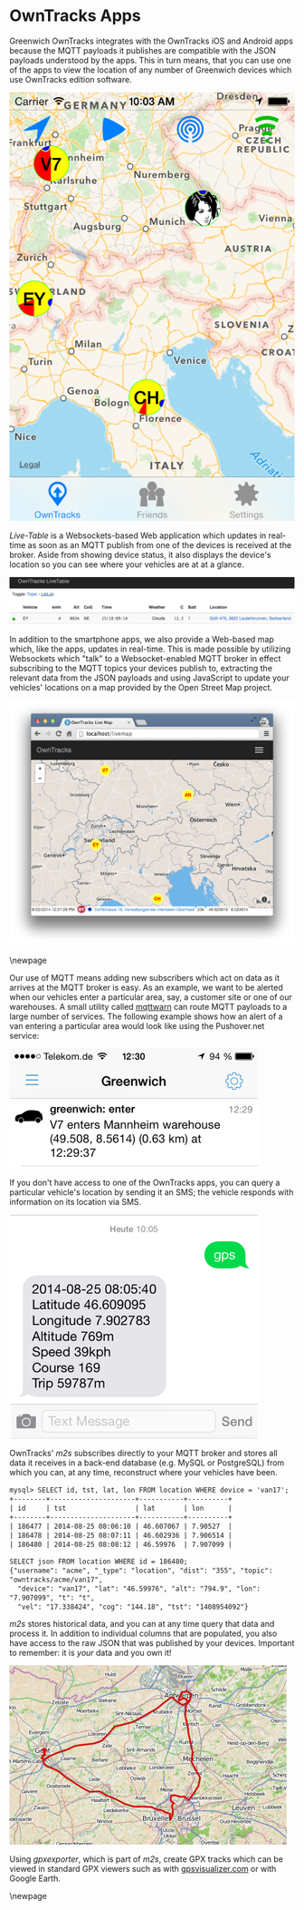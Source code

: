 # OwnTracks Apps

Greenwich OwnTracks integrates with the OwnTracks iOS and Android apps because the
MQTT payloads it publishes are compatible with the JSON payloads understood by the apps.
This in turn means, that you can use one of the apps to view the location of any number
of Greenwich devices which use OwnTracks edition software.

![OwnTracks for iPhone showing vehicle positions & movement](art/iphone-4people.png)

_Live-Table_ is a Websockets-based Web application which updates in real-time
as soon as an MQTT publish from one of the devices is received at the broker.
Aside from showing device status, it also displays the device's location so
you can see where your vehicles are at at a glance.

![OwnTracks Live-Table](art/livetable.png)

In addition to the smartphone apps, we also provide a Web-based map which,
like the apps, updates in real-time. This is made possible by utilizing
Websockets which "talk" to a Websocket-enabled MQTT broker in effect subscribing
to the MQTT topics your devices publish to, extracting the relevant data from
the JSON payloads and using JavaScript to update your vehicles' locations on
a map provided by the Open Street Map project.

![OwnTracks Live-Map](art/livemap.png)

\newpage

Our use of MQTT means adding new subscribers which act on data as it arrives at
the MQTT broker is easy. As an example, we want to be alerted when our vehicles
enter a particular area, say, a customer site or one of our warehouses. A small
utility called [mqttwarn](http://github.com/jpmens/mqttwarn) can route MQTT
payloads to a large number of services. The following example shows how an
alert of a van entering a particular area would look like using the Pushover.net
service:

![Pushover alerts of an expected van entering customer site](art/v7-pushover.png)

If you don't have access to one of the OwnTracks apps, you can query a particular
vehicle's location by sending it an SMS; the vehicle responds with information
on its location via SMS.

![OwnTracks queried via SMS](art/sms.png)

OwnTracks' _m2s_ subscribes directly to your MQTT broker and stores all
data it receives in a back-end database (e.g. MySQL or PostgreSQL) from
which you can, at any time, reconstruct where your vehicles have been.

```
mysql> SELECT id, tst, lat, lon FROM location WHERE device = 'van17';
+--------+---------------------+-----------+----------+
| id     | tst                 | lat       | lon      |
+--------+---------------------+-----------+----------+
| 186477 | 2014-08-25 08:06:10 | 46.607067 | 7.90527  |
| 186478 | 2014-08-25 08:07:11 | 46.602936 | 7.906514 |
| 186480 | 2014-08-25 08:08:12 | 46.59976  | 7.907099 |
```

```
SELECT json FROM location WHERE id = 186480;
{"username": "acme", "_type": "location", "dist": "355", "topic": "owntracks/acme/van17",
  "device": "van17", "lat": "46.59976", "alt": "794.9", "lon": "7.907099", "t": "t",
  "vel": "17.338424", "cog": "144.18", "tst": "1408954092"}
```

_m2s_ stores historical data, and you can at any time query
that data and process it. In addition to individual columns that are 
populated, you also have access to the raw JSON that was published by your
devices. Important to remember: it is _your_ data and you own it!

![OwnTracks GPX export](art/ey-belgium.png)

Using _gpxexporter_, which is part of _m2s_, create GPX tracks which can be
viewed in standard GPX viewers such as with
[gpsvisualizer.com](http://www.gpsvisualizer.com) or
with Google Earth.


\newpage
